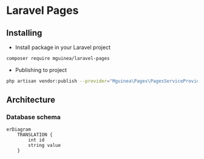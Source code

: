 # Laravel Pages

## Installing

-   Install package in your Laravel project

```bash
composer require mguinea/laravel-pages
```

-   Publishing to project

```bash
php artisan vendor:publish --provider="Mguinea\Pages\PagesServiceProvider"
```

## Architecture

### Database schema

```mermaid
erDiagram
    TRANSLATION {
        int id
        string value
    }
```
